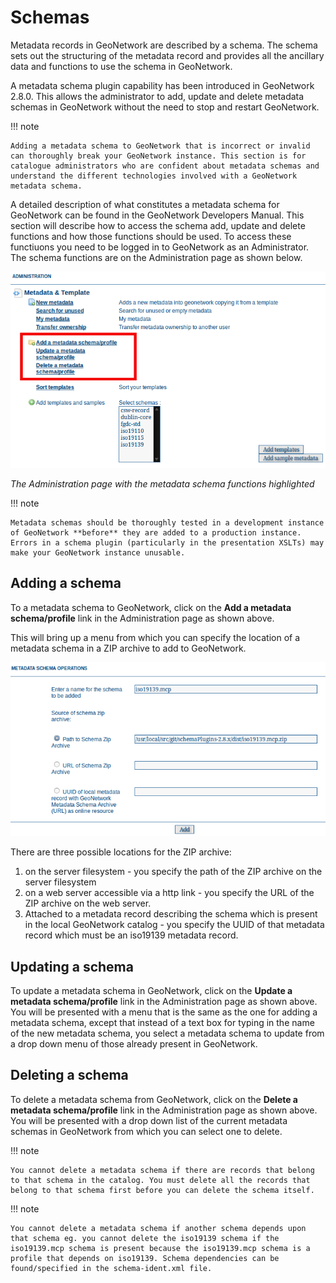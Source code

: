 # Schemas

Metadata records in GeoNetwork are described by a schema. The schema sets out the structuring of the metadata record and provides all the ancillary data and functions to use the schema in GeoNetwork.

A metadata schema plugin capability has been introduced in GeoNetwork 2.8.0. This allows the administrator to add, update and delete metadata schemas in GeoNetwork without the need to stop and restart GeoNetwork.

!!! note

    Adding a metadata schema to GeoNetwork that is incorrect or invalid can thoroughly break your GeoNetwork instance. This section is for catalogue administrators who are confident about metadata schemas and understand the different technologies involved with a GeoNetwork metadata schema.


A detailed description of what constitutes a metadata schema for GeoNetwork can be found in the GeoNetwork Developers Manual. This section will describe how to access the schema add, update and delete functions and how those functions should be used. To access these functiuons you need to be logged in to GeoNetwork as an Administrator. The schema functions are on the Administration page as shown below.

![](metadata-schema-functions.png)

*The Administration page with the metadata schema functions highlighted*

!!! note

    Metadata schemas should be thoroughly tested in a development instance of GeoNetwork **before** they are added to a production instance. Errors in a schema plugin (particularly in the presentation XSLTs) may make your GeoNetwork instance unusable.


## Adding a schema

To a metadata schema to GeoNetwork, click on the **Add a metadata schema/profile** link in the Administration page as shown above.

This will bring up a menu from which you can specify the location of a metadata schema in a ZIP archive to add to GeoNetwork.

![](adding-a-metadata-schema.png)

There are three possible locations for the ZIP archive:

1.  on the server filesystem - you specify the path of the ZIP archive on the server filesystem
2.  on a web server accessible via a http link - you specify the URL of the ZIP archive on the web server.
3.  Attached to a metadata record describing the schema which is present in the local GeoNetwork catalog - you specify the UUID of that metadata record which must be an iso19139 metadata record.

## Updating a schema

To update a metadata schema in GeoNetwork, click on the **Update a metadata schema/profile** link in the Administration page as shown above. You will be presented with a menu that is the same as the one for adding a metadata schema, except that instead of a text box for typing in the name of the new metadata schema, you select a metadata schema to update from a drop down menu of those already present in GeoNetwork.

## Deleting a schema

To delete a metadata schema from GeoNetwork, click on the **Delete a metadata schema/profile** link in the Administration page as shown above. You will be presented with a drop down list of the current metadata schemas in GeoNetwork from which you can select one to delete.

!!! note

    You cannot delete a metadata schema if there are records that belong to that schema in the catalog. You must delete all the records that belong to that schema first before you can delete the schema itself.


!!! note

    You cannot delete a metadata schema if another schema depends upon that schema eg. you cannot delete the iso19139 schema if the iso19139.mcp schema is present because the iso19139.mcp schema is a profile that depends on iso19139. Schema dependencies can be found/specified in the schema-ident.xml file.


